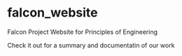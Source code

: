 # falcon_website
Falcon Project Website for Principles of Engineering 

Check it out for a summary and documentatin of our work
